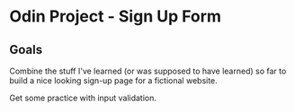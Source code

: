 # Odin Project - Sign Up Form  

## Goals  

Combine the stuff I've learned (or was supposed to have learned) so far to build a nice looking sign-up page for a fictional website.  

Get some practice with input validation.  

